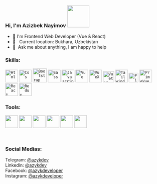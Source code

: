 ### Hi, I'm Azizbek Nayimov <img src="https://media1.giphy.com/media/v1.Y2lkPTc5MGI3NjExeXJldHBmNmd6MWx5NzBkcjZ2NmwzMTdtZTRwb2V2aTFiOHp2cWk4dSZlcD12MV9pbnRlcm5hbF9naWZfYnlfaWQmY3Q9cw/cn2FbrsObi93jZYPEL/giphy.gif" width="70" />
- 💼 I'm Frontend Web Developer (Vue & React)
- 📍 &nbsp; Current location: Bukhara, Uzbekistan
- 📝&nbsp; Ask me about anything, I am happy to help

### Skills:
<code><img title="Html" src="https://cdn.icon-icons.com/icons2/2107/PNG/512/file_type_html_icon_130541.png" width="40px" /></code>
<code><img title="Css" src="https://cdn.icon-icons.com/icons2/2107/PNG/512/file_type_css_icon_130661.png" width="40px" /></code>
<code><img title="Bootstrap" src="https://upload.wikimedia.org/wikipedia/commons/thumb/b/b2/Bootstrap_logo.svg/800px-Bootstrap_logo.svg.png" width="44px" /></code>
<code><img title="Sass" src="https://cdn.icon-icons.com/icons2/2107/PNG/512/file_type_sass_icon_130182.png" width="40px" /></code>
<code><img title="Javascript" src="https://cdn.icon-icons.com/icons2/2107/PNG/512/file_type_js_official_icon_130509.png" width="40px" /></code>
<code><img title="Vue" src="https://cdn.icon-icons.com/icons2/2107/PNG/512/file_type_vue_icon_130078.png" width="40px" /></code>
<code><img title="VueX" src="https://icons.veryicon.com/png/o/business/vscode-program-item-icon/vuex-store.png" width="40px" /></code>
<code><img title="Vuetify" src="https://static-00.iconduck.com/assets.00/vuetify-icon-896x1024-0t98ujrv.png" width="35px" /></code>
<code><img title="Tailwind" src="https://cdn.icon-icons.com/icons2/2107/PNG/512/file_type_tailwind_icon_130128.png" width="40px" /></code>
<code><img title="Pinia" src="https://upload.wikimedia.org/wikipedia/commons/thumb/1/1c/Pinialogo.svg/1200px-Pinialogo.svg.png" width="30px" /></code>
<code><img title="PrimeVue" src="https://camo.githubusercontent.com/8852a14ea4f4d5b6c2e220fa46c81ab56c443f4139925b0f07c15fc0644eb868/68747470733a2f2f7777772e7072696d6566616365732e6f72672f77702d636f6e74656e742f75706c6f6164732f323031392f31322f7072696d657675652d6c6f676f2e706e67" width="40px" /></code>
<code><img title="React" src="https://cdn.icon-icons.com/icons2/2415/PNG/512/react_original_logo_icon_146374.png" width="40px" /></code>
<code><img title="Redux" src="https://raw.githubusercontent.com/reduxjs/redux/master/logo/logo.png" width="40px" /></code>

### Tools:
<code><img src="https://cdn.icon-icons.com/icons2/2107/PNG/512/file_type_vscode_icon_130084.png" width="40" /></code>
<code><img src="https://cdn.icon-icons.com/icons2/1907/PNG/512/iconfinder-stackoverflow-4555866_121359.png" width="40" /></code>
<code><img src="https://cdn.icon-icons.com/icons2/2107/PNG/512/file_type_git_icon_130581.png" width="40" /></code>
<code><img src="https://cdn.icon-icons.com/icons2/838/PNG/512/circle-github_icon-icons.com_66826.png" width="40" /></code>
<code><img src="https://cdn.icon-icons.com/icons2/2407/PNG/512/docker_icon_146192.png" width="40" /></code>
<code><img src="https://www.svgrepo.com/show/354202/postman-icon.svg" width="40" /></code>

<br />

### Social Medias:
Telegram: <a href="https://t.me/azykdev">@azykdev</a> <br />
Linkedin: <a href="www.linkedin.com/in/azykdev">@azykdev</a> <br />
Facebook: <a href="https://www.facebook.com/azykdeveloper">@azykdeveloper</a> <br />
Instagram: <a href="https://www.instagram.com/azykdeveloper/">@azykdeveloper</a> <br />

  
